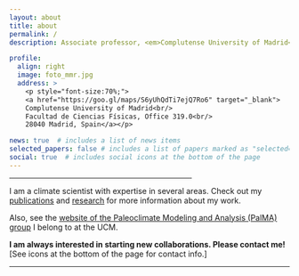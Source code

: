 ```yaml
---
layout: about
title: about
permalink: /
description: Associate professor, <em>Complutense University of Madrid</em><br/>

profile:
  align: right
  image: foto_mmr.jpg
  address: >
    <p style="font-size:70%;">
    <a href="https://goo.gl/maps/S6yUhQdTi7ejQ7Ro6" target="_blank">
    Complutense University of Madrid<br/>
    Facultad de Ciencias Físicas, Office 319.0<br/>
    28040 Madrid, Spain</a></p>

news: true  # includes a list of news items
selected_papers: false # includes a list of papers marked as "selected={true}"
social: true  # includes social icons at the bottom of the page
---
```


<hr style="width:65%;text-align:left;margin-left:0">

I am a climate scientist with expertise in several areas. 
Check out my [publications](publications/) and [research](research/) for more information about my work.

Also, see the [website of the Paleoclimate Modeling and Analysis (PalMA) group](https://www.ucm.es/palma) I belong to at the UCM.

<b>I am always interested in starting new collaborations. Please contact me!</b><br/>[See icons at the bottom of the page for contact info.]

<hr/>


